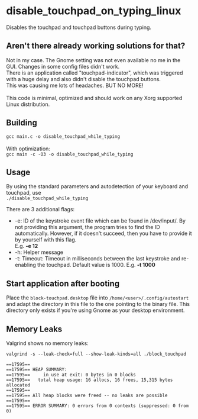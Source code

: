 # disable_touchpad_on_typing_linux
Disables the touchpad and touchpad buttons during typing.

## Aren't there already working solutions for that?
Not in my case. The Gnome setting was not even available no me in the GUI. Changes in some config files didn't work. <br>
There is an application called "touchpad-indicator", which was triggered with a huge delay and also didn't disable the touchpad buttons. <br>
This was causing me lots of headaches. BUT NO MORE! <br><br>
This code is minimal, optimized and should work on any Xorg supported Linux distribution. 

## Building
`gcc main.c -o disable_touchpad_while_typing`<br><br>
With optimization:<br>
`gcc main -c -O3 -o disable_touchpad_while_typing`

## Usage
By using the standard parameters and autodetection of your keyboard and touchpad, use <br>
`./disable_touchpad_while_typing`<br>

There are 3 additional flags:
<ul>
  <li>-e: ID of the keystroke event file which can be found in /dev/input/. By not providing this argument, the program tries to find the ID automatically. However, if it doesn't succeed, then you have to provide it by yourself with this flag.<br>E.g. <b>-e 12</b></li>
  <li>-h: Helper message</li>
  <li>-t: Timeout: Timeout in milliseconds between the last keystroke and re-enabling the touchpad. Default value is 1000. E.g. <b>-t 1000</b></li>
</ul>

## Start application after booting
Place the `block-touchpad.desktop` file into `/home/<user>/.config/autostart` and adapt the directory in this file to the one pointing to the binary file. This directory only exists if you're using Gnome as your desktop environment. 

## Memory Leaks
Valgrind shows no memory leaks:
```
valgrind -s --leak-check=full --show-leak-kinds=all ./block_touchpad

==17595== 
==17595== HEAP SUMMARY:
==17595==     in use at exit: 0 bytes in 0 blocks
==17595==   total heap usage: 16 allocs, 16 frees, 15,315 bytes allocated
==17595== 
==17595== All heap blocks were freed -- no leaks are possible
==17595== 
==17595== ERROR SUMMARY: 0 errors from 0 contexts (suppressed: 0 from 0)
```
